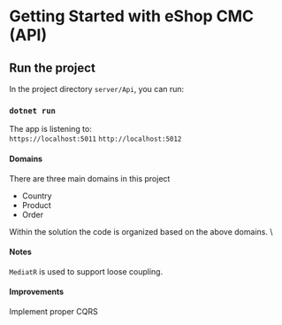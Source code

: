 # Getting Started with eShop CMC (API)

## Run the project

In the project directory `server/Api`, you can run:

### `dotnet run`

The app is listening to:\
`https://localhost:5011`
`http://localhost:5012`

#### Domains
There are three main domains in this project
- Country
- Product
- Order

Within the solution the code is organized based on the above domains. \

#### Notes
`MediatR` is used to support loose coupling.

#### Improvements
Implement proper CQRS



